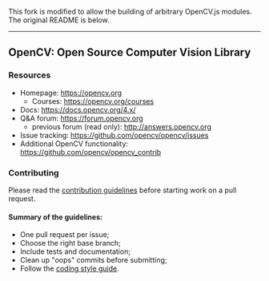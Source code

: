 This fork is modified to allow the building of arbitrary OpenCV.js modules. The original README is below.

---

## OpenCV: Open Source Computer Vision Library

### Resources

- Homepage: <https://opencv.org>
  - Courses: <https://opencv.org/courses>
- Docs: <https://docs.opencv.org/4.x/>
- Q&A forum: <https://forum.opencv.org>
  - previous forum (read only): <http://answers.opencv.org>
- Issue tracking: <https://github.com/opencv/opencv/issues>
- Additional OpenCV functionality: <https://github.com/opencv/opencv_contrib>

### Contributing

Please read the [contribution guidelines](https://github.com/opencv/opencv/wiki/How_to_contribute) before starting work on a pull request.

#### Summary of the guidelines:

- One pull request per issue;
- Choose the right base branch;
- Include tests and documentation;
- Clean up "oops" commits before submitting;
- Follow the [coding style guide](https://github.com/opencv/opencv/wiki/Coding_Style_Guide).
